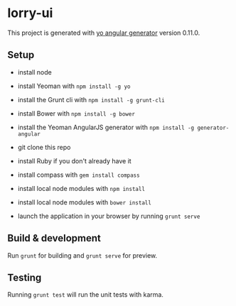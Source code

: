 # lorry-ui

This project is generated with [yo angular generator](https://github.com/yeoman/generator-angular)
version 0.11.0.

## Setup
* install node
* install Yeoman with `npm install -g yo`
* install the Grunt cli with `npm install -g grunt-cli`
* install Bower with `npm install -g bower`
* install the Yeoman AngularJS generator with `npm install -g generator-angular`
  
* git clone this repo
* install Ruby if you don't already have it
* install compass with `gem install compass`
* install local node modules with `npm install`
* install local node modules with `bower install`

* launch the application in your browser by running `grunt serve`

## Build & development

Run `grunt` for building and `grunt serve` for preview.

## Testing

Running `grunt test` will run the unit tests with karma.
